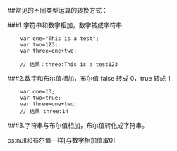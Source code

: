 ##常见的不同类型运算的转换方式：

###1.字符串和数字相加，数字转成字符串.
		
		var one="This is a test";
		var two=123;
		var three=one+two;
		
		// 结果：three:This is a test123
###2.数字和布尔值相加，布尔值 false 转成 0，true 转成 1
		
		var one=13;
		var two=true;
		var three=one+two;
		// 结果 three:14
###3.字符串与布尔值相加，布尔值转化成字符串。

ps:null和布尔值一样[与数字相加值取0]